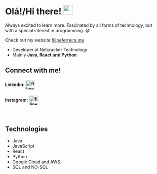 <h1> Olá!/Hi there! <img src="https://raw.githubusercontent.com/MartinHeinz/MartinHeinz/master/wave.gif" width="30px"></h1>

<p>Always excited to learn more. Fascinated by all forms of technology, but with a special interest in programming. 😁</p> 

<p>Check out my website <a target="_blank" rel="noopener noreferrer" href="https://filipeferreira.me/">filipeferreira.me</a></p>

- Developer at Netcracker Technology
- Mainly **Java, React and Python**

## Connect with me!
<p align="top-left">
  
#### Linkedin:      <a href="https://www.linkedin.com/in/filipemarquesf/" target="blank"><img align="center" src="https://cdn.jsdelivr.net/npm/simple-icons@3.0.1/icons/linkedin.svg" alt="filipe-marques-ferreira-7920411b6" height="30" width="30" /></a>
#### Instagram:       <a href="https://instagram.com/filipemarquesf/" target="blank"><img align="center" src="https://cdn.jsdelivr.net/npm/simple-icons@3.0.1/icons/instagram.svg" alt="filipemarquesf1" height="30" width="30" /></a>
</p>

<br>

## Technologies
- Java
- JavaScript
- React
- Python
- Google Cloud and AWS
- SQL and NO-SQL


